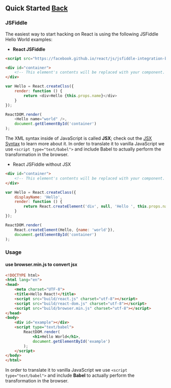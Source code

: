 ## Quick Started [Back](./../react.md)

### JSFiddle

The easiest way to start hacking on React is using the following JSFiddle Hello World examples:

-  **React JSFiddle**

```html
<script src="https://facebook.github.io/react/js/jsfiddle-integration-babel.js"></script>

<div id="container">
    <!-- This element's contents will be replaced with your component. -->
</div>
```

```js
var Hello = React.createClss({
    render: function () {
        return <div>Hello {this.props.name}</div>
    }
});

ReactDOM.render(
    <Hello name="world" />,
    document.getElementById('container')
);
```

The XML syntax inside of JavaScript is called **JSX**; check out the [JSX Syntax](./../jsx_syntax/jsx_syntax.md) to learn more about it. In order to translate it to vanilla JavaScript we use `<script type="text/babel">` and include Babel to actually perform the transformation in the browser.

-  React JSFiddle without JSX

```html
<div id="container">
    <!-- This element's contents will be replaced with your component. -->
</div>
```

```js
var Hello = React.createClass({
    displayName: 'Hello',
    render: function () {
        return React.createElement('div', null, 'Hello ', this.props.name);
    }
});

ReactDOM.render(
    React.createElement(Hello, {name: 'world'}),
    document.getElementById('container')
);
```

### Usage

#### use browser.min.js to convert jsx

```html
<!DOCTYPE html>
<html lang="en">
<head>
    <meta charset="UTF-8">
    <title>Hello React!</title>
    <script src="build/react.js" charset="utf-8"></script>
    <script src="build/react-dom.js" charset="utf-8"></script>
    <script src="build/browser.min.js" charset="utf-8"></script>
</head>
<body>
    <div id="example"></div>
    <script type="text/babel">
        ReactDOM.render(
            <h1>Hello World</h1>,
            document.getElementById('example')
        );
    </script>
</body>
</html>
```

In order to translate it to vanilla JavaScript we use `<script type="text/babel">` and include **Babel** to actually perform the transformation in the browser.